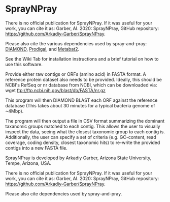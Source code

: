 # SprayNPray

There is no official publication for SprayNPray. If it was useful for your work, you can cite it as: Garber, AI. 2020: SprayNPray, GitHub repository: https://github.com/Arkadiy-Garber/SprayNPray.

Please also cite the various dependencies used by spray-and-pray: [DIAMOND](https://pubmed.ncbi.nlm.nih.gov/25402007/), [Prodigal](https://www.ncbi.nlm.nih.gov/pmc/articles/PMC2848648/), and [Metabat2](https://www.ncbi.nlm.nih.gov/pmc/articles/PMC6662567/).


See the Wiki Tab for installation instructions and a brief tutorial on how to use this software.


Provide either raw contigs or ORFs (amino acid) in FASTA format.
A reference protein dataset also needs to be provided. Ideally, this should be NCBI's RefSeq or nr database from NCBI, 
which can be downloaded via: wget ftp://ftp.ncbi.nih.gov/blast/db/FASTA/nr.gz

This program will then DIAMOND BLAST each ORF against the reference database
(This takes about 30 minutes for a typical bacteria genome of ~4Mbp).

The program will then output a file in CSV format summarizing the dominant taxanomic groups matched to each contig.
This allows the user to visually inspect the data, seeing what the closest taxonomic group to each contig is.
Additionally, the user can specify a set of criteria (e.g. GC-content, read coverage, coding density, closest taxonomic hits) to re-write the provided contigs into a new FASTA file.

SprayNPray is developed by Arkadiy Garber, Arizona State University, Tempe, Arizona, USA.

There is no official publication for SprayNPray. If it was useful for your work, you can cite it as: Garber, AI. 2020: SprayNPray, GitHub repository: https://github.com/Arkadiy-Garber/SprayNPray.

Please also cite dependencies used by spray-and-pray.
